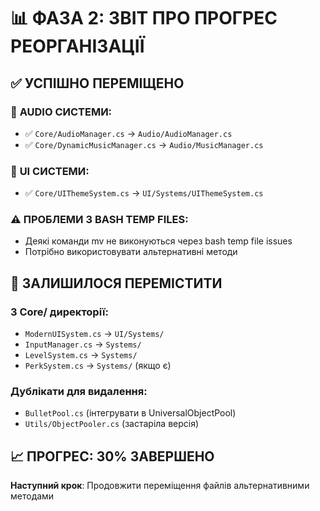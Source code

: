 # 📊 ФАЗА 2: ЗВІТ ПРО ПРОГРЕС РЕОРГАНІЗАЦІЇ

## ✅ УСПІШНО ПЕРЕМІЩЕНО

### 🎵 **AUDIO СИСТЕМИ:**
- ✅ `Core/AudioManager.cs` → `Audio/AudioManager.cs`
- ✅ `Core/DynamicMusicManager.cs` → `Audio/MusicManager.cs`

### 🎨 **UI СИСТЕМИ:**
- ✅ `Core/UIThemeSystem.cs` → `UI/Systems/UIThemeSystem.cs`

### ⚠️ **ПРОБЛЕМИ З BASH TEMP FILES:**
- Деякі команди mv не виконуються через bash temp file issues
- Потрібно використовувати альтернативні методи

## 🔄 ЗАЛИШИЛОСЯ ПЕРЕМІСТИТИ

### З Core/ директорії:
- `ModernUISystem.cs` → `UI/Systems/`
- `InputManager.cs` → `Systems/`
- `LevelSystem.cs` → `Systems/`
- `PerkSystem.cs` → `Systems/` (якщо є)

### Дублікати для видалення:
- `BulletPool.cs` (інтегрувати в UniversalObjectPool)
- `Utils/ObjectPooler.cs` (застаріла версія)

## 📈 ПРОГРЕС: 30% ЗАВЕРШЕНО

**Наступний крок**: Продовжити переміщення файлів альтернативними методами